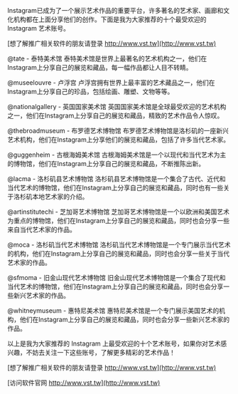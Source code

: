 Instagram已成为了一个展示艺术作品的重要平台，许多著名的艺术家、画廊和文化机构都在上面分享他们的创作。下面是我为大家推荐的十个最受欢迎的 Instagram 艺术账号。

[想了解推广相关软件的朋友请登录 http://www.vst.tw](http://www.vst.tw)

@tate - 泰特美术馆
泰特美术馆是世界上最著名的艺术机构之一，他们在Instagram上分享自己的展览和藏品，每一幅作品都让人目不转睛。

@museelouvre - 卢浮宫
卢浮宫拥有世界上最丰富的艺术藏品之一，他们在Instagram上分享自己的珍品，包括绘画、雕塑、文物等等。

@nationalgallery - 英国国家美术馆
英国国家美术馆是全球最受欢迎的艺术机构之一，他们在Instagram上分享自己的展览和藏品，精致的艺术作品令人惊叹。

@thebroadmuseum - 布罗德艺术博物馆
布罗德艺术博物馆是洛杉矶的一座新兴艺术机构，他们在Instagram上分享他们的展览和藏品，包括了许多当代艺术家。

@guggenheim - 古根海姆美术馆
古根海姆美术馆是一个以现代和当代艺术为主的博物馆，他们在Instagram上分享自己的展览和藏品，不断推陈出新。

@lacma - 洛杉矶县艺术博物馆
洛杉矶县艺术博物馆是一个集合了古代、近代和当代艺术的博物馆，他们在Instagram上分享自己的展览和藏品，同时也有一些关于洛杉矶本地艺术家的介绍。

@artinstitutechi - 芝加哥艺术博物馆
芝加哥艺术博物馆是一个以欧洲和美国艺术为重点的博物馆，他们在Instagram上分享自己的展览和藏品，同时也会分享一些来自当代艺术家的作品。

@moca - 洛杉矶当代艺术博物馆
洛杉矶当代艺术博物馆是一个专门展示当代艺术的机构，他们在Instagram上分享自己的展览和藏品，同时也会分享一些关于当代艺术家的作品。

@sfmoma - 旧金山现代艺术博物馆
旧金山现代艺术博物馆是一个集合了现代和当代艺术的博物馆，他们在Instagram上分享自己的展览和藏品，同时也会分享一些新兴艺术家的作品。

@whitneymuseum - 惠特尼美术馆
惠特尼美术馆是一个专门展示美国艺术的机构，他们在Instagram上分享自己的展览和藏品，同时也会分享一些新兴艺术家的作品。

以上是我为大家推荐的 Instagram 上最受欢迎的十个艺术账号，如果你对艺术感兴趣，不妨去关注一下这些账号，了解更多精彩的艺术作品！

[想了解推广相关软件的朋友请登录 http://www.vst.tw](http://www.vst.tw)


[访问软件官网 http://www.vst.tw](http://www.vst.tw)
